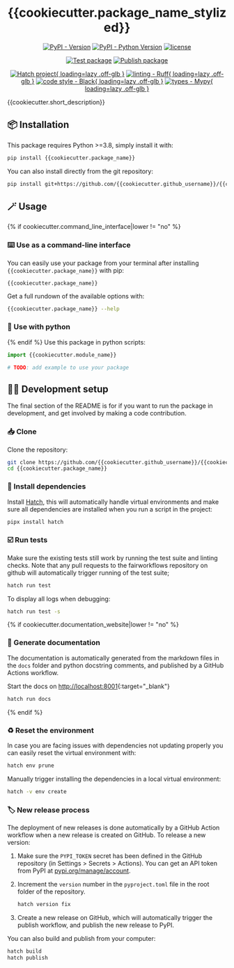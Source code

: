 <div align="center">

# {{cookiecutter.package_name_stylized}}

[![PyPI - Version](https://img.shields.io/pypi/v/{{cookiecutter.package_name}}.svg?logo=pypi&label=PyPI&logoColor=silver)](https://pypi.org/project/{{cookiecutter.package_name}}/)
[![PyPI - Python Version](https://img.shields.io/pypi/pyversions/{{cookiecutter.package_name}}.svg?logo=python&label=Python&logoColor=silver)](https://pypi.org/project/{{cookiecutter.package_name}}/)
[![license](https://img.shields.io/pypi/l/{{cookiecutter.package_name}}.svg?color=%2334D058)](https://github.com/{{cookiecutter.github_username}}/{{cookiecutter.package_name}}/blob/main/LICENSE.txt)

[![Test package](https://github.com/{{cookiecutter.github_username}}/{{cookiecutter.package_name}}/actions/workflows/test.yml/badge.svg)](https://github.com/{{cookiecutter.github_username}}/{{cookiecutter.package_name}}/actions/workflows/test.yml)
[![Publish package](https://github.com/{{cookiecutter.github_username}}/{{cookiecutter.package_name}}/actions/workflows/publish.yml/badge.svg)](https://github.com/{{cookiecutter.github_username}}/{{cookiecutter.package_name}}/actions/workflows/publish.yml)

[![Hatch project](https://img.shields.io/badge/%F0%9F%A5%9A-Hatch-4051b5.svg){ loading=lazy .off-glb }](https://github.com/pypa/hatch) [![linting - Ruff](https://img.shields.io/endpoint?url=https://raw.githubusercontent.com/charliermarsh/ruff/main/assets/badge/v2.json){ loading=lazy .off-glb }](https://github.com/astral-sh/ruff) [![code style - Black](https://img.shields.io/badge/code%20style-black-000000.svg){ loading=lazy .off-glb }](https://github.com/psf/black) [![types - Mypy](https://img.shields.io/badge/types-Mypy-blue.svg){ loading=lazy .off-glb }](https://github.com/python/mypy)

</div>

{{cookiecutter.short_description}}

## 📦️ Installation

This package requires Python >=3.8, simply install it with:

```bash
pip install {{cookiecutter.package_name}}
```

You can also install directly from the git repository:

```bash
pip install git+https://github.com/{{cookiecutter.github_username}}/{{cookiecutter.package_name}}.git
```

## 🪄 Usage
{% if cookiecutter.command_line_interface|lower != "no" %}
### ⌨️ Use as a command-line interface

You can easily use your package from your terminal after installing `{{cookiecutter.package_name}}` with pip:

```bash
{{cookiecutter.package_name}}
```

Get a full rundown of the available options with:

```bash
{{cookiecutter.package_name}} --help
```

### 🐍 Use with python

{% endif %} Use this package in python scripts:

 ```python
import {{cookiecutter.module_name}}

# TODO: add example to use your package
 ```

## 🧑‍💻 Development setup

The final section of the README is for if you want to run the package in development, and get involved by making a code contribution.


### 📥️ Clone

Clone the repository:

```bash
git clone https://github.com/{{cookiecutter.github_username}}/{{cookiecutter.package_name}}
cd {{cookiecutter.package_name}}
```
### 🐣 Install dependencies

Install [Hatch](https://hatch.pypa.io), this will automatically handle virtual environments and make sure all dependencies are installed when you run a script in the project:

```bash
pipx install hatch
```

### ☑️ Run tests

Make sure the existing tests still work by running the test suite and linting checks. Note that any pull requests to the fairworkflows repository on github will automatically trigger running of the test suite;

```bash
hatch run test
```

To display all logs when debugging:

```bash
hatch run test -s
```


{% if cookiecutter.documentation_website|lower != "no" %}
### 📖 Generate documentation

The documentation is automatically generated from the markdown files in the `docs` folder and python docstring comments, and published by a GitHub Actions workflow.

Start the docs on [http://localhost:8001](http://localhost:8001){:target="_blank"}

```bash
hatch run docs
```
{% endif %}
### ♻️ Reset the environment

In case you are facing issues with dependencies not updating properly you can easily reset the virtual environment with:

```bash
hatch env prune
```

Manually trigger installing the dependencies in a local virtual environment:

```bash
hatch -v env create
```

### 🏷️ New release process

The deployment of new releases is done automatically by a GitHub Action workflow when a new release is created on GitHub. To release a new version:

1. Make sure the `PYPI_TOKEN` secret has been defined in the GitHub repository (in Settings > Secrets > Actions). You can get an API token from PyPI at [pypi.org/manage/account](https://pypi.org/manage/account).
2. Increment the `version` number in the `pyproject.toml` file in the root folder of the repository.

    ```bash
    hatch version fix
    ```

3. Create a new release on GitHub, which will automatically trigger the publish workflow, and publish the new release to PyPI.

You can also build and publish from your computer:

```bash
hatch build
hatch publish
```
